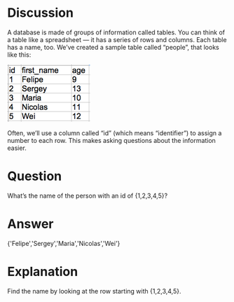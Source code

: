 # Discussion
A database is made of groups of information called tables.  You can think of a table like a spreadsheet — it has a series of rows and columns.  Each table has a name, too.  We’ve created a sample table called “people”, that looks like this:

![Simple SQL Table](sql_table_1.png)

Often, we’ll use a column called “id” (which means “identifier”) to assign a number to each row.  This makes asking questions about the information easier.

# Question
What’s the name of the person with an id of {1,2,3,4,5}?

# Answer
{'Felipe','Sergey','Maria','Nicolas','Wei'}

# Explanation
Find the name by looking at the row starting with {1,2,3,4,5}.
